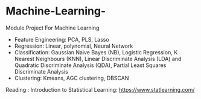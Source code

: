 # Machine-Learning-
Module Project For Machine Learning
- Feature Engineering: PCA, PLS, Lasso
- Regression: Linear, polynomial, Neural Network
- Classification:
Gaussian Naive Bayes (NB), Logistic Regression, K Nearest Neighbours (KNN), Linear Discriminate Analysis
 (LDA) and Quadratic Discriminate Analysis (QDA), Partial Least Squares Discriminate Analysis
- Clustering: Kmeans, AGC clustering, DBSCAN

Reading : Introduction to Statistical Learning: https://www.statlearning.com/
